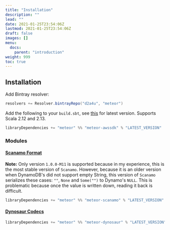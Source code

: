 ```yaml
---
title: "Installation"
description: ""
lead: ""
date: 2021-01-25T23:54:06Z
lastmod: 2021-01-25T23:54:06Z
draft: false
images: []
menu: 
  docs:
    parent: "introduction"
weight: 999
toc: true
---
```


## Installation

Add Bintray resolver:

```sbt
resolvers += Resolver.bintrayRepo("d2a4u", "meteor")
```

Add the following to your `build.sbt`, see [this](https://bintray.com/d2a4u/meteor/meteor-awssdk/_latestVersion) for latest version. Supports Scala 2.12 and
2.13.

```sbt
libraryDependencies += "meteor" %% "meteor-awssdk" % "LATEST_VERSION"
```

### Modules

#### [Scanamo Format](https://github.com/scanamo/scanamo)

**Note:** Only version `1.0.0-M11` is supported because in my experience, this is the most stable version of
`Scanamo`. However, because it is an older version when DynamoDB's did not support empty 
String, this version of `Scanamo` serializes these cases: `""`, `None` and `Some("")` to Dynamo's 
`NULL`. This is problematic because once the value is written down, reading it back is difficult.

```sbt
libraryDependencies += "meteor" %% "meteor-scanamo" % "LATEST_VERSION"
```

#### [Dynosaur Codecs](https://systemfw.org/dynosaur)

```sbt
libraryDependencies += "meteor" %% "meteor-dynosaur" % "LATEST_VERSION"
```

